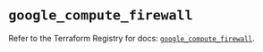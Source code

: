 # `google_compute_firewall`

Refer to the Terraform Registry for docs: [`google_compute_firewall`](https://registry.terraform.io/providers/hashicorp/google-beta/6.2.0/docs/resources/google_compute_firewall).
